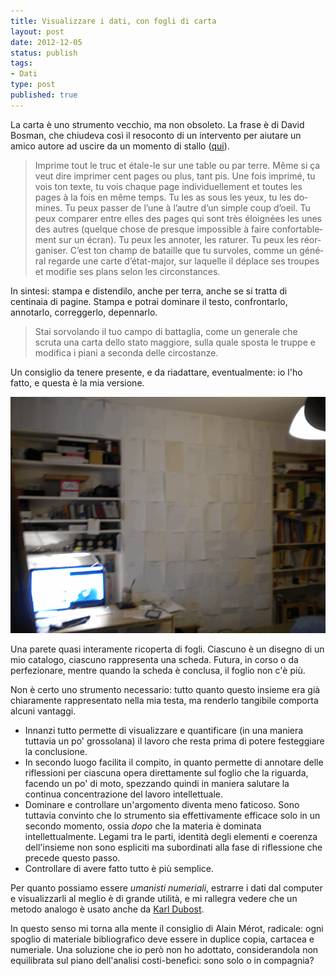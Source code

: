 ```yaml
--- 
title: Visualizzare i dati, con fogli di carta
layout: post
date: 2012-12-05
status: publish
tags: 
- Dati
type: post
published: true
---
```

La carta è uno strumento vecchio, ma non obsoleto. La frase è di David Bosman, che chiudeva così il resoconto di un intervento per aiutare un amico autore ad uscire da un momento di stallo ([qui][1]).

><span lang="fr">Imprime tout le truc et étale-le sur une table ou par terre. Même si ça veut dire imprimer cent pages ou plus, tant pis. Une fois imprimé, tu vois ton texte, tu vois chaque page individuellement et toutes les pages à la fois en même temps. Tu les as sous les yeux, tu les domines. Tu peux passer de l’une à l’autre d’un simple coup d’oeil. Tu peux comparer entre elles des pages qui sont très éloignées les unes des autres (quelque chose de presque impossible à faire confortablement sur un écran). Tu peux les annoter, les raturer. Tu peux les réorganiser. C’est ton champ de bataille que tu survoles, comme un général regarde une carte d’état-major, sur laquelle il déplace ses troupes et modifie ses plans selon les circonstances.</span>

In sintesi: stampa e distendilo, anche per terra, anche se si tratta di centinaia di pagine. Stampa e potrai dominare il testo, confrontarlo, annotarlo, correggerlo, depennarlo.

>Stai sorvolando il tuo campo di battaglia, come un generale che scruta una carta dello stato maggiore, sulla quale sposta le truppe e modifica i piani a seconda delle circostanze.

Un consiglio da tenere presente, e da riadattare, eventualmente: io l'ho fatto, e questa è la mia versione.

<img title="Sono fogli, sulla parete" src="/immagini/dati-lotto.gif" alt="Una parete ricoperta di fogli">

Una parete quasi interamente ricoperta di fogli. Ciascuno è un disegno di un mio catalogo, ciascuno rappresenta una scheda. Futura, in corso o da perfezionare, mentre quando la scheda è conclusa, il foglio non c'è più.

Non è certo uno strumento necessario: tutto quanto questo insieme era già chiaramente rappresentato nella mia testa, ma renderlo tangibile comporta alcuni vantaggi.

* Innanzi tutto permette di visualizzare e quantificare (in una maniera tuttavia un po' grossolana) il lavoro che resta prima di potere festeggiare la conclusione.
* In secondo luogo facilita il compito, in quanto permette di annotare delle riflessioni per ciascuna opera direttamente sul foglio che la riguarda, facendo un po' di moto, spezzando quindi in maniera salutare la continua concentrazione del lavoro intellettuale.
* Dominare e controllare un'argomento diventa meno faticoso. Sono tuttavia convinto che lo strumento sia effettivamente efficace solo in un secondo momento, ossia *dopo* che la materia è dominata intellettualmente. Legami tra le parti, identità degli elementi e coerenza dell'insieme non sono espliciti ma subordinati alla fase di riflessione che precede questo passo.
* Controllare di avere fatto tutto è più semplice.

Per quanto possiamo essere <i>umanisti numeriali</i>, estrarre i dati dal <span lang="en">computer</span> e visualizzarli al meglio è di grande utilità, e mi rallegra vedere che un metodo analogo è usato anche da [<span lang="fr">Karl Dubost</span>][2].

In questo senso mi torna alla mente il consiglio di <span lang="fr">Alain Mérot</span>, radicale: ogni spoglio di materiale bibliografico deve essere in duplice copia, cartacea e numeriale. Una soluzione che io però non ho adottato, considerandola non equilibrata sul piano dell'analisi costi-benefici: sono solo o in compagnia?

[1]:http://davidbosman.fr/blog/2010/12/08/sortir-dune-impasse/ "Sul suo blog, in francese"
[2]: http://la-grange.net/2012/11/05/todo "Sul suo blog, in francese"
